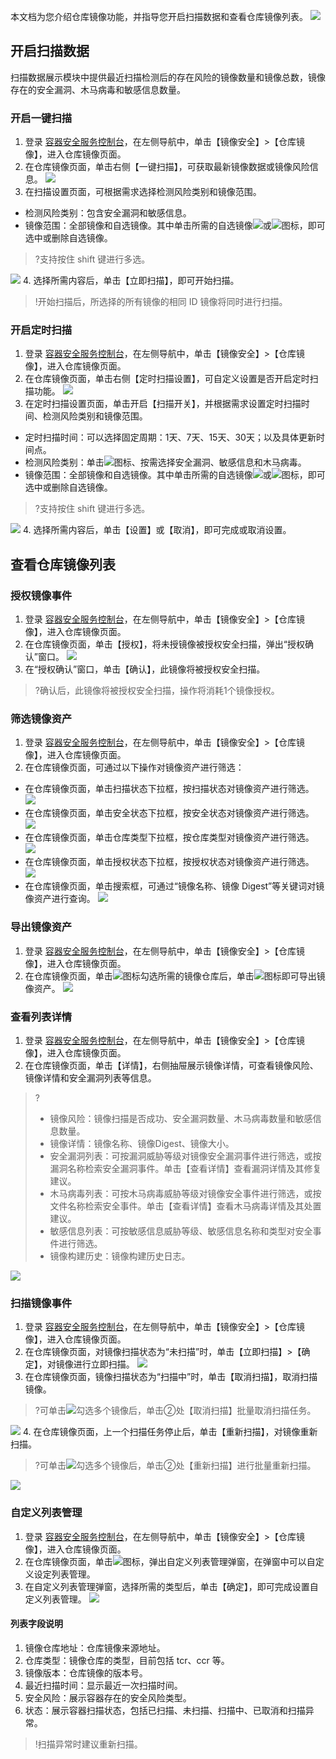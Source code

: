 本文档为您介绍仓库镜像功能，并指导您开启扫描数据和查看仓库镜像列表。
![](https://main.qcloudimg.com/raw/6e64a9bd77df27a554c7d5c80320142c.png)
## 开启扫描数据
扫描数据展示模块中提供最近扫描检测后的存在风险的镜像数量和镜像总数，镜像存在的安全漏洞、木马病毒和敏感信息数量。
### 开启一键扫描
1. 登录 [容器安全服务控制台](https://console.cloud.tencent.com/tcss)，在左侧导航中，单击【镜像安全】>【仓库镜像】，进入仓库镜像页面。
2. 在仓库镜像页面，单击右侧【一键扫描】，可获取最新镜像数据或镜像风险信息。
![](https://main.qcloudimg.com/raw/83b5fae50167603b14bfdc4568306d5d.png)
3. 在扫描设置页面，可根据需求选择检测风险类别和镜像范围。
 - 检测风险类别：包含安全漏洞和敏感信息。
 - 镜像范围：全部镜像和自选镜像。其中单击所需的自选镜像![](https://main.qcloudimg.com/raw/37d813d17a69271ce31b3233ad0a949e.png)或![](https://main.qcloudimg.com/raw/be9e47bccb644d8a099149bac4aef1e0.png)图标，即可选中或删除自选镜像。
 >?支持按住 shift 键进行多选。
 >
![](https://main.qcloudimg.com/raw/942fdea94bbcb66a7a7a94e5ad58bafb.png)
4.  选择所需内容后，单击【立即扫描】，即可开始扫描。
>!开始扫描后，所选择的所有镜像的相同 ID 镜像将同时进行扫描。

### 开启定时扫描
1. 登录 [容器安全服务控制台](https://console.cloud.tencent.com/tcss)，在左侧导航中，单击【镜像安全】>【仓库镜像】，进入仓库镜像页面。
2. 在仓库镜像页面，单击右侧【定时扫描设置】，可自定义设置是否开启定时扫描功能。
![](https://main.qcloudimg.com/raw/edb43116ac8e71d10c7caf7307d5dec7.png)
3. 在定时扫描设置页面，单击开启【扫描开关】，并根据需求设置定时扫描时间、检测风险类别和镜像范围。
  - 定时扫描时间：可以选择固定周期：1天、7天、15天、30天；以及具体更新时间点。
  - 检测风险类别：单击![](https://main.qcloudimg.com/raw/86d08a45be3bc5b91de551b390ebe15d.png)图标、按需选择安全漏洞、敏感信息和木马病毒。
  - 镜像范围：全部镜像和自选镜像。其中单击所需的自选镜像![](https://main.qcloudimg.com/raw/37d813d17a69271ce31b3233ad0a949e.png)或![](https://main.qcloudimg.com/raw/be9e47bccb644d8a099149bac4aef1e0.png)图标，即可选中或删除自选镜像。
 >?支持按住 shift 键进行多选。
 >
![](https://main.qcloudimg.com/raw/6be36deabf5ff522f7023480a827bde7.png) 
4. 选择所需内容后，单击【设置】或【取消】，即可完成或取消设置。

##  查看仓库镜像列表
### 授权镜像事件
1. 登录 [容器安全服务控制台](https://console.cloud.tencent.com/tcss)，在左侧导航中，单击【镜像安全】>【仓库镜像】，进入仓库镜像页面。
2. 在仓库镜像页面，单击【授权】，将未授镜像被授权安全扫描，弹出“授权确认”窗口。
![](https://main.qcloudimg.com/raw/db5c772b58f9449fe783fe53df6dbac7.png)
3. 在“授权确认”窗口，单击【确认】，此镜像将被授权安全扫描。
>?确认后，此镜像将被授权安全扫描，操作将消耗1个镜像授权。
>

### 筛选镜像资产
1. 登录 [容器安全服务控制台](https://console.cloud.tencent.com/tcss)，在左侧导航中，单击【镜像安全】>【仓库镜像】，进入仓库镜像页面。
2. 在仓库镜像页面，可通过以下操作对镜像资产进行筛选：
 -  在仓库镜像页面，单击扫描状态下拉框，按扫描状态对镜像资产进行筛选。
![](https://main.qcloudimg.com/raw/77362ff7b0d3407de1995be2f2099faf.png)
 -  在仓库镜像页面，单击安全状态下拉框，按安全状态对镜像资产进行筛选。
![](https://main.qcloudimg.com/raw/97773f12249313913af2e2646e2dd67e.png)
 -  在仓库镜像页面，单击仓库类型下拉框，按仓库类型对镜像资产进行筛选。
![](https://main.qcloudimg.com/raw/103dd08923b10faf9b2f10c9517093ff.png)
 -  在仓库镜像页面，单击授权状态下拉框，按授权状态对镜像资产进行筛选。
![](https://main.qcloudimg.com/raw/61fcc102af14e95488d9fe7382695b4d.png)
 - 在仓库镜像页面，单击搜索框，可通过“镜像名称、镜像 Digest”等关键词对镜像资产进行查询。
![](https://main.qcloudimg.com/raw/3d7ef300f0b41b02abd72b7d15637fc5.png)

### 导出镜像资产
1. 登录 [容器安全服务控制台](https://console.cloud.tencent.com/tcss)，在左侧导航中，单击【镜像安全】>【仓库镜像】，进入仓库镜像页面。
2. 在仓库镜像页面，单击![](https://main.qcloudimg.com/raw/21ff3bd68750cb41c5ce662a24629cb3.png)图标勾选所需的镜像仓库后，单击![](https://main.qcloudimg.com/raw/24d375a75e4ee95c77910d101f7203dd.png)图标即可导出镜像资产。
![](https://main.qcloudimg.com/raw/accba1a528ce9d097e0afb99701a9f68.png)

### 查看列表详情
1. 登录 [容器安全服务控制台](https://console.cloud.tencent.com/tcss)，在左侧导航中，单击【镜像安全】>【仓库镜像】，进入仓库镜像页面。
2. 在仓库镜像页面，单击【详情】，右侧抽屉展示镜像详情，可查看镜像风险、镜像详情和安全漏洞列表等信息。
>?
>- 镜像风险：镜像扫描是否成功、安全漏洞数量、木马病毒数量和敏感信息数量。
>- 镜像详情：镜像名称、镜像Digest、镜像大小。
>- 安全漏洞列表：可按漏洞威胁等级对镜像安全漏洞事件进行筛选，或按漏洞名称检索安全漏洞事件。单击【查看详情】查看漏洞详情及其修复建议。
>- 木马病毒列表：可按木马病毒威胁等级对镜像安全事件进行筛选，或按文件名称检索安全事件。单击【查看详情】查看木马病毒详情及其处置建议。
>- 敏感信息列表：可按敏感信息威胁等级、敏感信息名称和类型对安全事件进行筛选。
>- 镜像构建历史：镜像构建历史日志。
>
![](https://main.qcloudimg.com/raw/e229c86bce484feebad7534a79d33005.png)

### 扫描镜像事件
1. 登录 [容器安全服务控制台](https://console.cloud.tencent.com/tcss)，在左侧导航中，单击【镜像安全】>【仓库镜像】，进入仓库镜像页面。
2. 在仓库镜像页面，对镜像扫描状态为“未扫描”时，单击【立即扫描】>【确定】，对镜像进行立即扫描。
![](https://main.qcloudimg.com/raw/92ffcdcf6d12fa869c8920fe532ebe2c.png)
3. 在仓库镜像页面，镜像扫描状态为“扫描中”时，单击【取消扫描】，取消扫描镜像。
>?可单击![](https://main.qcloudimg.com/raw/08dfa220659d6576a39a981e61ad02e2.png)勾选多个镜像后，单击②处【取消扫描】批量取消扫描任务。
>
![](https://main.qcloudimg.com/raw/bc813185e71c3bd9d7941b70a59625d9.png)
4. 在仓库镜像页面，上一个扫描任务停止后，单击【重新扫描】，对镜像重新扫描。
>?可单击![](https://main.qcloudimg.com/raw/08dfa220659d6576a39a981e61ad02e2.png)勾选多个镜像后，单击②处【重新扫描】进行批量重新扫描。
>
![](https://main.qcloudimg.com/raw/dbec14fd7e950fc5a212dd0392147a3e.png)
 
### 自定义列表管理
1. 登录 [容器安全服务控制台](https://console.cloud.tencent.com/tcss)，在左侧导航中，单击【镜像安全】>【仓库镜像】，进入仓库镜像页面。
2. 在仓库镜像页面，单击![](https://main.qcloudimg.com/raw/d42b27540eef9bf90a9e30f96b500bf3.png)图标，弹出自定义列表管理弹窗，在弹窗中可以自定义设定列表管理。
3. 在自定义列表管理弹窗，选择所需的类型后，单击【确定】，即可完成设置自定义列表管理。
![](https://main.qcloudimg.com/raw/a520d3aa8905b4a8dd0b6f246c9e0e21.png)

#### 列表字段说明
1. 镜像仓库地址：仓库镜像来源地址。
2. 仓库类型：镜像仓库的类型，目前包括 tcr、ccr 等。
4. 镜像版本：仓库镜像的版本号。
6. 最近扫描时间：显示最近一次扫描时间。
7. 安全风险：展示容器存在的安全风险类型。
8. 状态：展示容器扫描状态，包括已扫描、未扫描、扫描中、已取消和扫描异常。
>!扫描异常时建议重新扫描。
